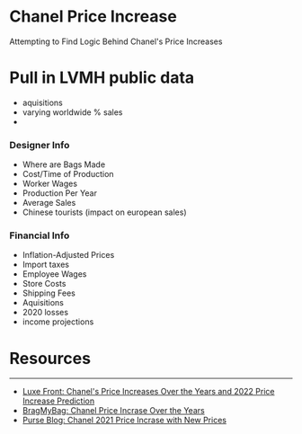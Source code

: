 # Chanel Price Increase
Attempting to Find Logic Behind Chanel's Price Increases 

# Pull in LVMH public data 
- aquisitions 
- varying worldwide % sales 
- 

### Designer Info 
- Where are Bags Made 
- Cost/Time of Production 
- Worker Wages 
- Production Per Year 
- Average Sales 
- Chinese tourists (impact on european sales)

### Financial Info
- Inflation-Adjusted Prices 
- Import taxes
- Employee Wages
- Store Costs 
- Shipping Fees 
- Aquisitions 
- 2020 losses 
- income projections 



# Resources 
---
- [Luxe Front: Chanel's Price Increases Over the Years and 2022 Price Increase Prediction](https://luxefront.com/2022/01/11/chanels-price-increases-over-the-years-2022-price-increase-prediction/)
- [BragMyBag: Chanel Price Incrase Over the Years](https://www.bragmybag.com/chanel-price-increase-over-the-years/)
- [Purse Blog: Chanel 2021 Price Incrase with New Prices](https://www.purseblog.com/chanel/second-chanel-price-increase-july-2021/)
